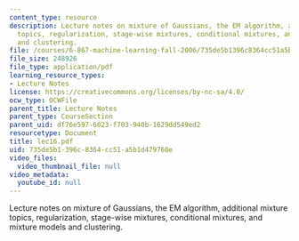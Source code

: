 ```yaml
---
content_type: resource
description: Lecture notes on mixture of Gaussians, the EM algorithm, additional mixture
  topics, regularization, stage-wise mixtures, conditional mixtures, and mixture models
  and clustering.
file: /courses/6-867-machine-learning-fall-2006/735de5b1396c8364cc51a5b1d479760e_lec16.pdf
file_size: 248926
file_type: application/pdf
learning_resource_types:
- Lecture Notes
license: https://creativecommons.org/licenses/by-nc-sa/4.0/
ocw_type: OCWFile
parent_title: Lecture Notes
parent_type: CourseSection
parent_uid: df76e597-6023-f703-940b-1629dd549ed2
resourcetype: Document
title: lec16.pdf
uid: 735de5b1-396c-8364-cc51-a5b1d479760e
video_files:
  video_thumbnail_file: null
video_metadata:
  youtube_id: null
---
```

Lecture notes on mixture of Gaussians, the EM algorithm, additional mixture topics, regularization, stage-wise mixtures, conditional mixtures, and mixture models and clustering.